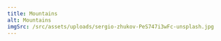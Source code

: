 ```yaml
---
title: Mountains
alt: Mountains
imgSrc: /src/assets/uploads/sergio-zhukov-PeS747i3wFc-unsplash.jpg
---
```


